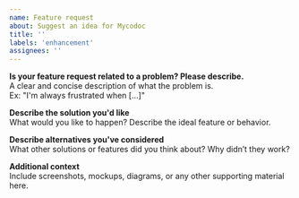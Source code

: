 ```yaml
---
name: Feature request
about: Suggest an idea for Mycodoc
title: ''
labels: 'enhancement'
assignees: ''
---
```


**Is your feature request related to a problem? Please describe.**  
A clear and concise description of what the problem is.  
Ex: "I'm always frustrated when [...]"

**Describe the solution you'd like**  
What would you like to happen? Describe the ideal feature or behavior.

**Describe alternatives you've considered**  
What other solutions or features did you think about? Why didn’t they work?

**Additional context**  
Include screenshots, mockups, diagrams, or any other supporting material here.
